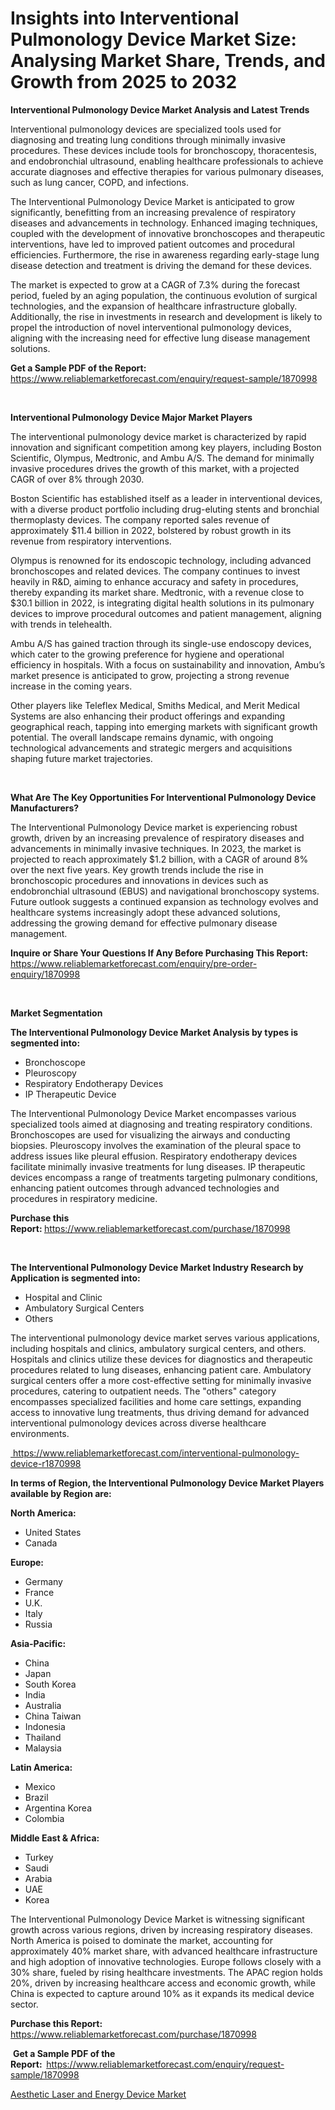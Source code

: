 <p><h1>Insights into Interventional Pulmonology Device Market Size: Analysing Market Share, Trends, and Growth from 2025 to 2032</h1></p><p><strong>Interventional Pulmonology Device Market Analysis and Latest Trends</strong></p>
<p><p>Interventional pulmonology devices are specialized tools used for diagnosing and treating lung conditions through minimally invasive procedures. These devices include tools for bronchoscopy, thoracentesis, and endobronchial ultrasound, enabling healthcare professionals to achieve accurate diagnoses and effective therapies for various pulmonary diseases, such as lung cancer, COPD, and infections.</p><p>The Interventional Pulmonology Device Market is anticipated to grow significantly, benefitting from an increasing prevalence of respiratory diseases and advancements in technology. Enhanced imaging techniques, coupled with the development of innovative bronchoscopes and therapeutic interventions, have led to improved patient outcomes and procedural efficiencies. Furthermore, the rise in awareness regarding early-stage lung disease detection and treatment is driving the demand for these devices.</p><p>The market is expected to grow at a CAGR of 7.3% during the forecast period, fueled by an aging population, the continuous evolution of surgical technologies, and the expansion of healthcare infrastructure globally. Additionally, the rise in investments in research and development is likely to propel the introduction of novel interventional pulmonology devices, aligning with the increasing need for effective lung disease management solutions.</p></p>
<p><strong>Get a Sample PDF of the Report:&nbsp;</strong> <a href="https://www.reliablemarketforecast.com/enquiry/request-sample/1870998?utm_campaign=3180&utm_medium=2&utm_source=Github&utm_content=ia&utm_term=05032025&utm_id=interventional-pulmonology-device">https://www.reliablemarketforecast.com/enquiry/request-sample/1870998</a></p>
<p>&nbsp;</p>
<p><strong>Interventional Pulmonology Device Major Market Players</strong></p>
<p><p>The interventional pulmonology device market is characterized by rapid innovation and significant competition among key players, including Boston Scientific, Olympus, Medtronic, and Ambu A/S. The demand for minimally invasive procedures drives the growth of this market, with a projected CAGR of over 8% through 2030.</p><p>Boston Scientific has established itself as a leader in interventional devices, with a diverse product portfolio including drug-eluting stents and bronchial thermoplasty devices. The company reported sales revenue of approximately $11.4 billion in 2022, bolstered by robust growth in its revenue from respiratory interventions.</p><p>Olympus is renowned for its endoscopic technology, including advanced bronchoscopes and related devices. The company continues to invest heavily in R&D, aiming to enhance accuracy and safety in procedures, thereby expanding its market share. Medtronic, with a revenue close to $30.1 billion in 2022, is integrating digital health solutions in its pulmonary devices to improve procedural outcomes and patient management, aligning with trends in telehealth.</p><p>Ambu A/S has gained traction through its single-use endoscopy devices, which cater to the growing preference for hygiene and operational efficiency in hospitals. With a focus on sustainability and innovation, Ambu’s market presence is anticipated to grow, projecting a strong revenue increase in the coming years.</p><p>Other players like Teleflex Medical, Smiths Medical, and Merit Medical Systems are also enhancing their product offerings and expanding geographical reach, tapping into emerging markets with significant growth potential. The overall landscape remains dynamic, with ongoing technological advancements and strategic mergers and acquisitions shaping future market trajectories.</p></p>
<p>&nbsp;</p>
<p><strong>What Are The Key Opportunities For Interventional Pulmonology Device Manufacturers?</strong></p>
<p><p>The Interventional Pulmonology Device market is experiencing robust growth, driven by an increasing prevalence of respiratory diseases and advancements in minimally invasive techniques. In 2023, the market is projected to reach approximately $1.2 billion, with a CAGR of around 8% over the next five years. Key growth trends include the rise in bronchoscopic procedures and innovations in devices such as endobronchial ultrasound (EBUS) and navigational bronchoscopy systems. Future outlook suggests a continued expansion as technology evolves and healthcare systems increasingly adopt these advanced solutions, addressing the growing demand for effective pulmonary disease management.</p></p>
<p><strong>Inquire or Share Your Questions If Any Before Purchasing This Report:</strong> <a href="https://www.reliablemarketforecast.com/enquiry/pre-order-enquiry/1870998?utm_campaign=3180&utm_medium=2&utm_source=Github&utm_content=ia&utm_term=05032025&utm_id=interventional-pulmonology-device">https://www.reliablemarketforecast.com/enquiry/pre-order-enquiry/1870998</a></p>
<p>&nbsp;</p>
<p><strong>Market Segmentation</strong></p>
<p><strong>The Interventional Pulmonology Device Market Analysis by types is segmented into:</strong></p>
<p><ul><li>Bronchoscope</li><li>Pleuroscopy</li><li>Respiratory Endotherapy Devices</li><li>IP Therapeutic Device</li></ul></p>
<p><p>The Interventional Pulmonology Device Market encompasses various specialized tools aimed at diagnosing and treating respiratory conditions. Bronchoscopes are used for visualizing the airways and conducting biopsies. Pleuroscopy involves the examination of the pleural space to address issues like pleural effusion. Respiratory endotherapy devices facilitate minimally invasive treatments for lung diseases. IP therapeutic devices encompass a range of treatments targeting pulmonary conditions, enhancing patient outcomes through advanced technologies and procedures in respiratory medicine.</p></p>
<p><strong>Purchase this Report:&nbsp;</strong><a href="https://www.reliablemarketforecast.com/purchase/1870998?utm_campaign=3180&utm_medium=2&utm_source=Github&utm_content=ia&utm_term=05032025&utm_id=interventional-pulmonology-device">https://www.reliablemarketforecast.com/purchase/1870998</a></p>
<p>&nbsp;</p>
<p><strong>The Interventional Pulmonology Device Market Industry Research by Application is segmented into:</strong></p>
<p><ul><li>Hospital and Clinic</li><li>Ambulatory Surgical Centers</li><li>Others</li></ul></p>
<p><p>The interventional pulmonology device market serves various applications, including hospitals and clinics, ambulatory surgical centers, and others. Hospitals and clinics utilize these devices for diagnostics and therapeutic procedures related to lung diseases, enhancing patient care. Ambulatory surgical centers offer a more cost-effective setting for minimally invasive procedures, catering to outpatient needs. The "others" category encompasses specialized facilities and home care settings, expanding access to innovative lung treatments, thus driving demand for advanced interventional pulmonology devices across diverse healthcare environments.</p></p>
<p><a href="https://www.reliablemarketforecast.com/interventional-pulmonology-device-r1870998?utm_campaign=3180&utm_medium=2&utm_source=Github&utm_content=ia&utm_term=05032025&utm_id=interventional-pulmonology-device">&nbsp;https://www.reliablemarketforecast.com/interventional-pulmonology-device-r1870998</a></p>
<p><strong>In terms of Region, the Interventional Pulmonology Device Market Players available by Region are:</strong></p>
<p>
    <p> <strong> North America: </strong>
        <ul>
            <li>United States</li>
            <li>Canada</li>
        </ul>
        </p> 
    <p> <strong> Europe: </strong>
        <ul>
            <li>Germany</li>
            <li>France</li>
            <li>U.K.</li>
            <li>Italy</li>
            <li>Russia</li>
        </ul>
        </p> 
    <p> <strong> Asia-Pacific: </strong>
        <ul>
            <li>China</li>
            <li>Japan</li>
            <li>South Korea</li>
            <li>India</li>
            <li>Australia</li>
            <li>China Taiwan</li>
            <li>Indonesia</li>
            <li>Thailand</li>
            <li>Malaysia</li>
        </ul>
        </p> 
    <p> <strong> Latin America: </strong>
        <ul>
            <li>Mexico</li>
            <li>Brazil</li>
            <li>Argentina Korea</li>
            <li>Colombia</li>
        </ul>
        </p> 
    <p> <strong> Middle East & Africa: </strong>
        <ul>
            <li>Turkey</li>
            <li>Saudi</li>
            <li>Arabia</li>
            <li>UAE</li>
            <li>Korea</li>
        </ul>
    </p>
    </p>
<p><p>The Interventional Pulmonology Device Market is witnessing significant growth across various regions, driven by increasing respiratory diseases. North America is poised to dominate the market, accounting for approximately 40% market share, with advanced healthcare infrastructure and high adoption of innovative technologies. Europe follows closely with a 30% share, fueled by rising healthcare investments. The APAC region holds 20%, driven by increasing healthcare access and economic growth, while China is expected to capture around 10% as it expands its medical device sector.</p></p>
<p><strong>Purchase this Report: </strong><a href="https://www.reliablemarketforecast.com/purchase/1870998?utm_campaign=3180&utm_medium=2&utm_source=Github&utm_content=ia&utm_term=05032025&utm_id=interventional-pulmonology-device">https://www.reliablemarketforecast.com/purchase/1870998</a></p>
<p>&nbsp;<strong>Get a Sample PDF of the Report:&nbsp;&nbsp;</strong><a href="https://www.reliablemarketforecast.com/enquiry/request-sample/1870998?utm_campaign=3180&utm_medium=2&utm_source=Github&utm_content=ia&utm_term=05032025&utm_id=interventional-pulmonology-device">https://www.reliablemarketforecast.com/enquiry/request-sample/1870998</a></p>
<p><strong></strong></p>
<p><p><a href="https://github.com/dushornerfe/Market-Research-Report-List-1/blob/main/aesthetic-laser-and-energy-device-market.md?utm_campaign=3180&utm_medium=2&utm_source=Github&utm_content=ia&utm_term=05032025&utm_id=interventional-pulmonology-device">Aesthetic Laser and Energy Device Market</a></p></p>